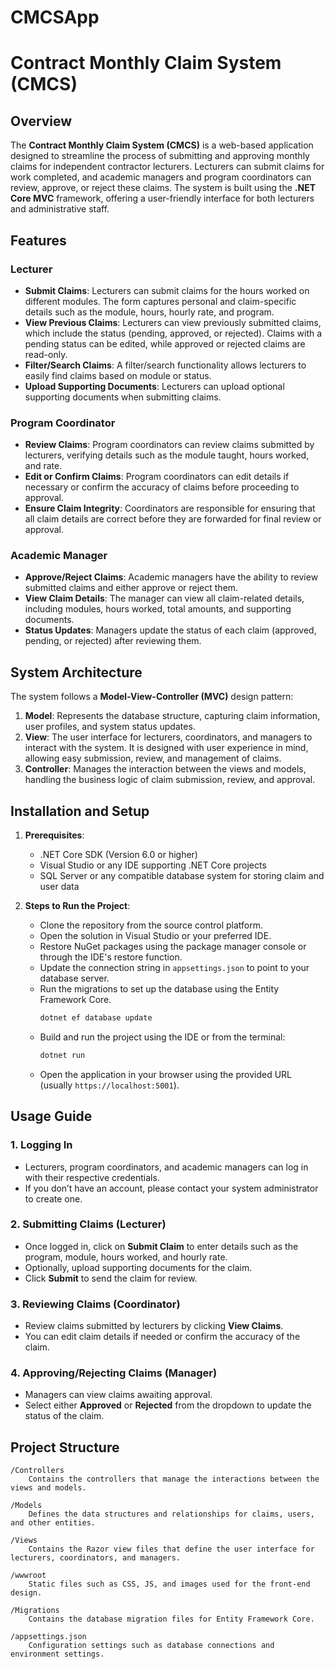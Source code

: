 # CMCSApp
# Contract Monthly Claim System (CMCS)

## Overview

The **Contract Monthly Claim System (CMCS)** is a web-based application designed to streamline the process of submitting and approving monthly claims for independent contractor lecturers. Lecturers can submit claims for work completed, and academic managers and program coordinators can review, approve, or reject these claims. The system is built using the **.NET Core MVC** framework, offering a user-friendly interface for both lecturers and administrative staff.

## Features

### Lecturer
- **Submit Claims**: Lecturers can submit claims for the hours worked on different modules. The form captures personal and claim-specific details such as the module, hours, hourly rate, and program.
- **View Previous Claims**: Lecturers can view previously submitted claims, which include the status (pending, approved, or rejected). Claims with a pending status can be edited, while approved or rejected claims are read-only.
- **Filter/Search Claims**: A filter/search functionality allows lecturers to easily find claims based on module or status.
- **Upload Supporting Documents**: Lecturers can upload optional supporting documents when submitting claims.

### Program Coordinator
- **Review Claims**: Program coordinators can review claims submitted by lecturers, verifying details such as the module taught, hours worked, and rate.
- **Edit or Confirm Claims**: Program coordinators can edit details if necessary or confirm the accuracy of claims before proceeding to approval.
- **Ensure Claim Integrity**: Coordinators are responsible for ensuring that all claim details are correct before they are forwarded for final review or approval.

### Academic Manager
- **Approve/Reject Claims**: Academic managers have the ability to review submitted claims and either approve or reject them. 
- **View Claim Details**: The manager can view all claim-related details, including modules, hours worked, total amounts, and supporting documents.
- **Status Updates**: Managers update the status of each claim (approved, pending, or rejected) after reviewing them.

## System Architecture
The system follows a **Model-View-Controller (MVC)** design pattern:

1. **Model**: Represents the database structure, capturing claim information, user profiles, and system status updates.
2. **View**: The user interface for lecturers, coordinators, and managers to interact with the system. It is designed with user experience in mind, allowing easy submission, review, and management of claims.
3. **Controller**: Manages the interaction between the views and models, handling the business logic of claim submission, review, and approval.

## Installation and Setup

1. **Prerequisites**:
   - .NET Core SDK (Version 6.0 or higher)
   - Visual Studio or any IDE supporting .NET Core projects
   - SQL Server or any compatible database system for storing claim and user data

2. **Steps to Run the Project**:
   - Clone the repository from the source control platform.
   - Open the solution in Visual Studio or your preferred IDE.
   - Restore NuGet packages using the package manager console or through the IDE's restore function.
   - Update the connection string in `appsettings.json` to point to your database server.
   - Run the migrations to set up the database using the Entity Framework Core.
     ```bash
     dotnet ef database update
     ```
   - Build and run the project using the IDE or from the terminal:
     ```bash
     dotnet run
     ```
   - Open the application in your browser using the provided URL (usually `https://localhost:5001`).

## Usage Guide

### 1. Logging In
   - Lecturers, program coordinators, and academic managers can log in with their respective credentials.
   - If you don’t have an account, please contact your system administrator to create one.

### 2. Submitting Claims (Lecturer)
   - Once logged in, click on **Submit Claim** to enter details such as the program, module, hours worked, and hourly rate.
   - Optionally, upload supporting documents for the claim.
   - Click **Submit** to send the claim for review.

### 3. Reviewing Claims (Coordinator)
   - Review claims submitted by lecturers by clicking **View Claims**.
   - You can edit claim details if needed or confirm the accuracy of the claim.

### 4. Approving/Rejecting Claims (Manager)
   - Managers can view claims awaiting approval.
   - Select either **Approved** or **Rejected** from the dropdown to update the status of the claim.

## Project Structure
```
/Controllers
    Contains the controllers that manage the interactions between the views and models.

/Models
    Defines the data structures and relationships for claims, users, and other entities.

/Views
    Contains the Razor view files that define the user interface for lecturers, coordinators, and managers.

/wwwroot
    Static files such as CSS, JS, and images used for the front-end design.

/Migrations
    Contains the database migration files for Entity Framework Core.

/appsettings.json
    Configuration settings such as database connections and environment settings.
```

